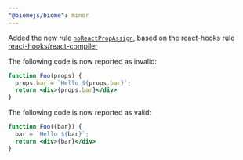 ```yaml
---
"@biomejs/biome": minor
---
```


Added the new rule [`noReactPropAssign`](https://biomejs.dev/linter/rules/no_react_prop_assign), based on the react-hooks rule [react-hooks/react-compiler](https://www.npmjs.com/package/eslint-plugin-react-hooks)

The following code is now reported as invalid:

```jsx
function Foo(props) {
  props.bar = `Hello ${props.bar}`;
  return <div>{props.bar}</div>
}
```

The following code is now reported as valid:

```jsx
function Foo({bar}) {
  bar = `Hello ${bar}`;
  return <div>{bar}</div>
}
```
